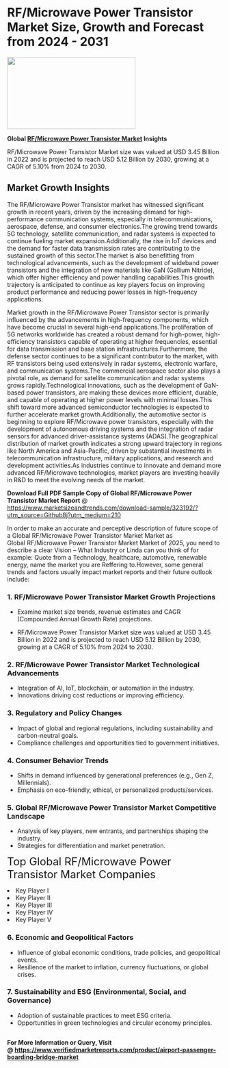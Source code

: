 <H1>RF/Microwave Power Transistor Market Size, Growth and Forecast from 2024 - 2031</H1><img class="aligncenter size-medium wp-image-584254" src="https://thirdeyenews.in/wp-content/uploads/2024/09/Global-Market-Research-300x168.jpeg" alt="" width="300" height="168" /><p><strong>Global&nbsp;<a href="https://www.marketsizeandtrends.com/download-sample/323192/?utm_source=Github8j?utm_medium=210">RF/Microwave Power Transistor Market</a> Insights</strong></p><p>RF/Microwave Power Transistor Market size was valued at USD 3.45 Billion in 2022 and is projected to reach USD 5.12 Billion by 2030, growing at a CAGR of 5.10% from 2024 to 2030.</p><p><h2>Market Growth Insights</h2> <p>The RF/Microwave Power Transistor market has witnessed significant growth in recent years, driven by the increasing demand for high-performance communication systems, especially in telecommunications, aerospace, defense, and consumer electronics.The growing trend towards 5G technology, satellite communication, and radar systems is expected to continue fueling market expansion.Additionally, the rise in IoT devices and the demand for faster data transmission rates are contributing to the sustained growth of this sector.The market is also benefitting from technological advancements, such as the development of wideband power transistors and the integration of new materials like GaN (Gallium Nitride), which offer higher efficiency and power handling capabilities.This growth trajectory is anticipated to continue as key players focus on improving product performance and reducing power losses in high-frequency applications.</p> <p>Market growth in the RF/Microwave Power Transistor sector is primarily influenced by the advancements in high-frequency components, which have become crucial in several high-end applications.The proliferation of 5G networks worldwide has created a robust demand for high-power, high-efficiency transistors capable of operating at higher frequencies, essential for data transmission and base station infrastructures.Furthermore, the defense sector continues to be a significant contributor to the market, with RF transistors being used extensively in radar systems, electronic warfare, and communication systems.The commercial aerospace sector also plays a pivotal role, as demand for satellite communication and radar systems grows rapidly.Technological innovations, such as the development of GaN-based power transistors, are making these devices more efficient, durable, and capable of operating at higher power levels with minimal losses.This shift toward more advanced semiconductor technologies is expected to further accelerate market growth.Additionally, the automotive sector is beginning to explore RF/Microwave power transistors, especially with the development of autonomous driving systems and the integration of radar sensors for advanced driver-assistance systems (ADAS).The geographical distribution of market growth indicates a strong upward trajectory in regions like North America and Asia-Pacific, driven by substantial investments in telecommunication infrastructure, military applications, and research and development activities.As industries continue to innovate and demand more advanced RF/Microwave technologies, market players are investing heavily in R&D to meet the evolving needs of the market.</p> <p><span class=""><strong>Download Full PDF Sample Copy of Global RF/Microwave Power Transistor Market Report</strong> @ <a href="https://www.marketsizeandtrends.com/download-sample/323192/?utm_source=Github8j?utm_medium=210" target="_blank">https://www.marketsizeandtrends.com/download-sample/323192/?utm_source=Github8j?utm_medium=210</a></span></p><p>In order to make an accurate and perceptive description of future scope of a Global&nbsp;RF/Microwave Power Transistor Market Market as Global&nbsp;RF/Microwave Power Transistor Market Market of 2025, you need to describe a clear Vision &ndash; What Industry or Linda can you think of for example: Quote from a Technology, healthcare, automotive, renewable energy, name the market you are Reffering to.However, some general trends and factors usually impact market reports and their future outlook include:</p><h3>1.&nbsp;<strong>RF/Microwave Power Transistor Market Growth Projections</strong></h3><ul><li>Examine market size trends, revenue estimates and CAGR (Compounded Annual Growth Rate) projections.</li><li><p>RF/Microwave Power Transistor Market size was valued at USD 3.45 Billion in 2022 and is projected to reach USD 5.12 Billion by 2030, growing at a CAGR of 5.10% from 2024 to 2030.</p></li></ul><h3>2.&nbsp;<strong>RF/Microwave Power Transistor Market Technological Advancements</strong></h3><ul><li>Integration of AI, IoT, blockchain, or automation in the industry.</li><li>Innovations driving cost reductions or improving efficiency.</li></ul><h3>3.&nbsp;<strong>Regulatory and Policy Changes</strong></h3><ul><li>Impact of global and regional regulations, including sustainability and carbon-neutral goals.</li><li>Compliance challenges and opportunities tied to government initiatives.</li></ul><h3>4.&nbsp;<strong>Consumer Behavior Trends</strong></h3><ul><li>Shifts in demand influenced by generational preferences (e.g., Gen Z, Millennials).</li><li>Emphasis on eco-friendly, ethical, or personalized products/services.</li></ul><h3>5.&nbsp;<strong>Global RF/Microwave Power Transistor Market Competitive Landscape</strong></h3><ul><li>Analysis of key players, new entrants, and partnerships shaping the industry.</li><li>Strategies for differentiation and market penetration.</li></ul><p data-pm-slice="1 1 []"><span style="color: inherit; font-family: inherit; font-size: 25px;">Top Global RF/Microwave Power Transistor Market Companies</span></p><div class="" data-test-id=""><p><li>Key Player I</li><li> Key Player II</li><li> Key Player III</li><li> Key Player IV</li><li> Key Player V</li></p></div><h3>6.&nbsp;<strong>Economic and Geopolitical Factors</strong></h3><ul><li>Influence of global economic conditions, trade policies, and geopolitical events.</li><li>Resilience of the market to inflation, currency fluctuations, or global crises.</li></ul><h3>7.&nbsp;<strong>Sustainability and ESG (Environmental, Social, and Governance)</strong></h3><ul><li>Adoption of sustainable practices to meet ESG criteria.</li><li>Opportunities in green technologies and circular economy principles.</li></ul><h2><strong style="font-size: 14px;">For More Information or Query, Visit @&nbsp;</strong><a style="background-color: #ffffff; font-size: 14px;" href="https://www.marketsizeandtrends.com/report/rf-microwave-power-transistor-market/" target="_blank">https://www.verifiedmarketreports.com/product/airport-passenger-boarding-bridge-market</a></h2>